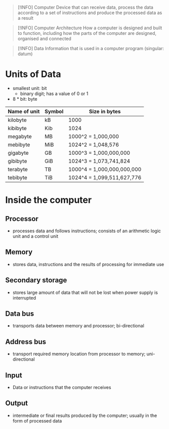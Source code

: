 > [!INFO] Computer
> Device that can receive data, process the data according to a set of instructions and produce the processed data as a result

> [!INFO] Computer Architecture
> How a computer is designed and built to function, including how the parts of the computer are designed, organised and connected

> [!INFO] Data
> Information that is used in a computer program (singular: datum)

# Units of Data

- smallest unit: bit
	- binary digit; has a value of 0 or 1
- 8 * bit: byte

| Name of unit | Symbol | Size in bytes              |
| ------------ | ------ | -------------------------- |
| kilobyte     | kB     | 1000                       |
| kibibyte     | Kib    | 1024                       |
| megabyte     | MB     | 1000^2 = 1,000,000         |
| mebibyte     | MiB    | 1024^2 = 1,048,576         |
| gigabyte     | GB     | 1000^3 = 1,000,000,000     |
| gibibyte     | GiB    | 1024^3 = 1,073,741,824     |
| terabyte     | TB     | 1000^4 = 1,000,000,000,000 |
| tebibyte     | TiB    | 1024^4 = 1,099,511,627,776 |

# Inside the computer

## Processor

- processes data and follows instructions; consists of an arithmetic logic unit and a control unit

## Memory

- stores data, instructions and the results of processing for immediate use

## Secondary storage

- stores large amount of data that will not be lost when power supply is interrupted

## Data bus

- transports data between memory and processor; bi-directional

## Address bus

- transport required memory location from processor to memory; uni-directional

## Input

- Data or instructions that the computer receives

## Output
- intermediate or final results produced by the computer; usually in the form of processed data